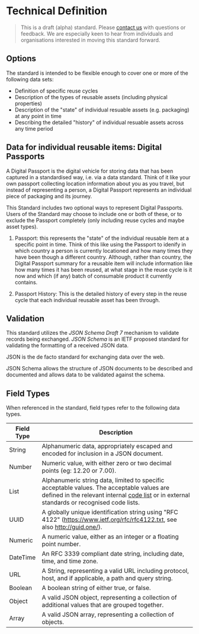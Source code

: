 # Technical Definition

> This is a draft (alpha) standard. Please [contact us](https://reath.id/contact) with questions or feedback. We are especially keen to hear from individuals and organisations interested in moving this standard forward.

## Options

 The standard is intended to be flexible enough to cover one or more of the following data sets:

 - Definition of specific reuse cycles
 - Description of the types of reusable assets (including physical properties)
 - Description of the "state" of individual resuable assets (e.g. packaging) at any point in time
 - Describing the detailed "history" of individual resuable assets across any time period

 ## Data for individual reusable items: Digital Passports

A Digital Passport is the digital vehicle for storing data that has been captured in a standardised way, i.e. via a data standard. Think of it like your own passport collecting location information about you as you travel, but instead of representing a person, a Digital Passport represents an individual piece of packaging and its journey.

This Standard includes two optional ways to represent Digital Passports. Users of the Standard may choose to include one or both of these, or to exclude the Passport completely (only including reuse cycles and maybe asset types).

1. Passport: this represents the "state" of the individual reusable item at a specific point in time. Think of this like using the Passport to idenify in which country a person is currently locationed and how many times they have been though a different country. Although, rather than country, the Digital Passport summary for a reusable item will include information like how many times it has been reused, at what stage in the reuse cycle is it now and which (if any) batch of consumable product it currently contains.

1. Passport History: This is the detailed history of every step in the reuse cycle that each individual reusable asset has been through.

## Validation

This standard utilizes the *JSON Schema Draft 7* mechanism to validate records being exchanged. *JSON Schema* is an IETF proposed standard for validating the formatting of a received JSON data.

JSON is the de facto standard for exchanging data over the web.

JSON Schema allows the structure of JSON documents to be described and documented and allows data to be validated against the schema. 

## Field Types

When referenced in the standard, field types refer to the following data types.


Field Type | Description
---------- | -----------
|String|Alphanumeric data, appropriately escaped and encoded for inclusion in a JSON document. 
|Number|Numeric value, with either zero or two decimal points (eg: 12.20 or 7.00). 
|List|Alphanumeric string data, limited to specific acceptable values. The acceptable values are defined in the relevant internal [code list](./standard/codelists) or in external standards or recognised code lists.
|UUID|A globally unique identification string using "RFC 4122" (https://www.ietf.org/rfc/rfc4122.txt, see also http://guid.one/).
|Numeric|A numeric value, either as an integer or a  floating point number.
|DateTime|An RFC 3339 compliant date string, including date, time, and time zone.
|URL|A String, representing a valid URL including protocol, host, and if applicable, a path and query string.
|Boolean|A boolean string of either true, or false.
|Object|A valid JSON object, representing a collection of additional values that are grouped together.
|Array|A valid JSON array, representing a collection of objects.


